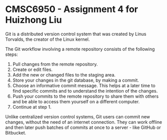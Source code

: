 # CMSC6950 - Assignment 4 for Huizhong Liu

Git is a distributed version control system that was created by
Linus Torvalds, the creator of the Linux kernel.

The Git workflow involving a remote repository consists of the following steps:

1. Pull changes from the remote repository.
2. Create or edit files.
3. Add the new or changed files to the staging area.
4. Store your changes in the git database, by making a commit.
5. Choose an informative commit message. This helps at a later time to find
   specific commits and to understand the intention of the changes.
6. Push your commits to the remote repository to share them with others 
   and be able to access them yourself on a different computer.
7. Continue at step 1.

Unlike centralized version control systems, Git users can commit new changes, 
without the need of an internet connection. They can work offline and then later
push batches of commits at once to a server - like GitHub or Bitbucket.
